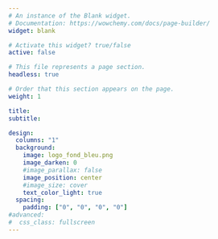 ```yaml
---
# An instance of the Blank widget.
# Documentation: https://wowchemy.com/docs/page-builder/
widget: blank

# Activate this widget? true/false
active: false

# This file represents a page section.
headless: true

# Order that this section appears on the page.
weight: 1

title:
subtitle:

design:
  columns: "1"
  background:
    image: logo_fond_bleu.png
    image_darken: 0
    #image_parallax: false
    image_position: center
    #image_size: cover
    text_color_light: true
  spacing:
    padding: ["0", "0", "0", "0"]
#advanced:
#  css_class: fullscreen
---
```

